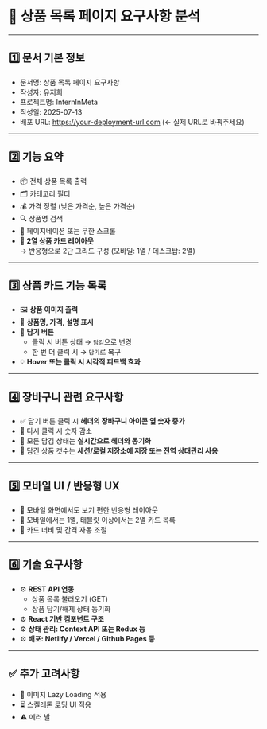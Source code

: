 # 🛒 상품 목록 페이지 요구사항 분석

---

## 1️⃣ 문서 기본 정보

- 문서명: 상품 목록 페이지 요구사항
- 작성자: 유지희
- 프로젝트명: InternInMeta
- 작성일: 2025-07-13
- 배포 URL: https://your-deployment-url.com (← 실제 URL로 바꿔주세요)

---

## 2️⃣ 기능 요약

- 📦 전체 상품 목록 출력
- 🗂️ 카테고리 필터
- 💰 가격 정렬 (낮은 가격순, 높은 가격순)
- 🔍 상품명 검색
- 📄 페이지네이션 또는 무한 스크롤
- 🧱 **2열 상품 카드 레이아웃**  
  → 반응형으로 2단 그리드 구성 (모바일: 1열 / 데스크탑: 2열)

---

## 3️⃣ 상품 카드 기능 목록

- 🖼️ **상품 이미지 출력**
- 📝 **상품명, 가격, 설명 표시**
- 🛒 **담기 버튼**
  - 클릭 시 버튼 상태 → `담김`으로 변경
  - 한 번 더 클릭 시 → `담기`로 복구
- 💡 **Hover 또는 클릭 시 시각적 피드백 효과**

---

## 4️⃣ 장바구니 관련 요구사항

- ✅ 담기 버튼 클릭 시 **헤더의 장바구니 아이콘 옆 숫자 증가**
- 🔁 다시 클릭 시 숫자 감소
- 🔄 모든 담김 상태는 **실시간으로 헤더와 동기화**
- 🧭 담긴 상품 갯수는 **세션/로컬 저장소에 저장 또는 전역 상태관리 사용**

---

## 5️⃣ 모바일 UI / 반응형 UX

- 📱 모바일 화면에서도 보기 편한 반응형 레이아웃
- 🧱 모바일에서는 1열, 태블릿 이상에서는 2열 카드 목록
- 🔁 카드 너비 및 간격 자동 조절

---

## 6️⃣ 기술 요구사항

- ⚙️ **REST API 연동**  
  - 상품 목록 불러오기 (GET)
  - 상품 담기/해제 상태 동기화
- ⚙️ **React 기반 컴포넌트 구조**
- ⚙️ **상태 관리: Context API 또는 Redux 등**
- ⚙️ **배포: Netlify / Vercel / Github Pages 등**

---

## ✅ 추가 고려사항

- 🔄 이미지 Lazy Loading 적용
- ⏳ 스켈레톤 로딩 UI 적용
- ⚠️ 에러 발

